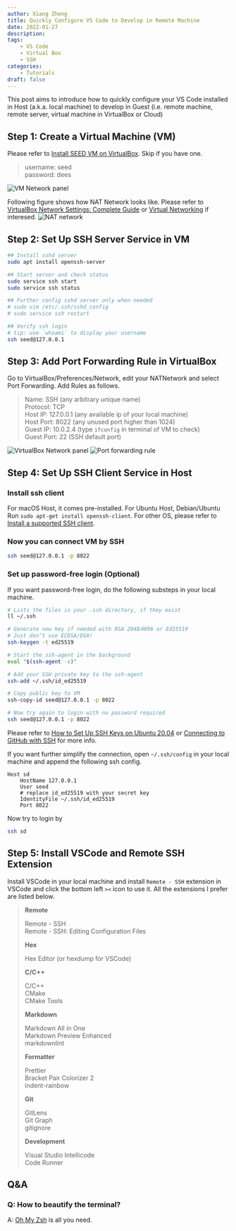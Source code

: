 ```yaml
---
author: Xiang Zheng
title: Quickly Configure VS Code to Develop in Remote Machine
date: 2022-01-27
description:
tags:
    - VS Code
    - Virtual Box
    - SSH
categories:
    - Tutorials
draft: false
---
```


This post aims to introduce how to quickly configure your VS Code installed in Host (a.k.a. local machine) to develop in Guest (i.e. remote machine, remote server, virtual machine in VirtualBox or Cloud)

## Step 1: Create a Virtual Machine (VM)

Please refer to [Install SEED VM on VirtualBox](https://github.com/seed-labs/seed-labs/blob/master/manuals/vm/seedvm-manual.md). Skip if you have one.

> username: seed  
> password: dees

![VM Network panel](VM_network_conf.png)

Following figure shows how NAT Network looks like. Please refer to [VirtualBox Network Settings: Complete Guide](https://www.nakivo.com/blog/virtualbox-network-setting-guide/) or [Virtual Networking](https://www.virtualbox.org/manual/ch06.html) if interesed.
![NAT network](NAT_network.png)

## Step 2: Set Up SSH Server Service in VM

```bash
## Install sshd server
sudo apt install openssh-server

## Start server and check status
sudo service ssh start
sudo service ssh status

## Further config sshd server only when needed
# sudo vim /etc/.ssh/sshd_config
# sudo service ssh restart

## Verify ssh login
# tip: use `whoami` to display your username
ssh seed@127.0.0.1
```

## Step 3: Add Port Forwarding Rule in VirtualBox

Go to VirtualBox/Preferences/Network, edit your NATNetwork and select Port Forwarding. Add Rules as follows.

> Name: SSH (any arbitrary unique name)  
> Protocol: TCP  
> Host IP: 127.0.0.1 (any available ip of your local machine)  
> Host Port: 8022 (any unused port higher than 1024)  
> Guest IP: 10.0.2.4 (type `ifconfig` in terminal of VM to check)  
> Guest Port: 22 (SSH default port)

![VirtualBox Network panel](port_forwarding.png)
![Port forwarding rule](rule.png)

## Step 4: Set Up SSH Client Service in Host

### Install ssh client

For macOS Host, it comes pre-installed. For Ubuntu Host, Debian/Ubuntu Run `sudo apt-get install openssh-client`. For other OS, please refer to [Install a supported SSH client](https://code.visualstudio.com/docs/remote/troubleshooting#_installing-a-supported-ssh-client).

### Now you can connect VM by SSH

```bash
ssh seed@127.0.0.1 -p 8022
```

### Set up password-free login (Optional)

If you want password-free login, do the following substeps in your local machine.

```bash
# Lists the files in your .ssh directory, if they exist
ll ~/.ssh

# Generate new key if needed with RSA 2048⁄4096 or Ed25519
# Just don’t use ECDSA/DSA!
ssh-keygen -t ed25519

# Start the ssh-agent in the background
eval "$(ssh-agent -s)"

# Add your SSH private key to the ssh-agent
ssh-add ~/.ssh/id_ed25519

# Copy public key to VM
ssh-copy-id seed@127.0.0.1 -p 8022

# Now try again to login with no password required
ssh seed@127.0.0.1 -p 8022
```

Please refer to [How to Set Up SSH Keys on Ubuntu 20.04](https://www.digitalocean.com/community/tutorials/how-to-set-up-ssh-keys-on-ubuntu-20-04) or [Connecting to GitHub with SSH](https://docs.github.com/en/authentication/connecting-to-github-with-ssh) for more info.

If you want further simplify the connection, open `~/.ssh/config` in your local machine and append the following ssh config.

```ssh_config
Host sd
    HostName 127.0.0.1
    User seed
    # replace id_ed25519 with your secret key
    IdentityFile ~/.ssh/id_ed25519
    Port 8022
```

Now try to login by

```bash
ssh sd
```

## Step 5: Install VSCode and Remote SSH Extension

Install VSCode in your local machine and install `Remote - SSH` extension in VSCode and click the bottom left `><` icon to use it. All the extensions I prefer are listed below.

> **Remote**
>
> Remote - SSH  
> Remote - SSH: Editing Configuration Files
>
> **Hex**
>
> Hex Editor (or hexdump for VSCode)
>
> **C/C++**
>
> C/C++  
> CMake  
> CMake Tools
>
> **Markdown**
>
> Markdown All in One  
> Markdown Preview Enhanced  
> markdownlint
>
> **Formatter**
>
> Prettier  
> Bracket Pair Colorizer 2  
> indent-rainbow
>
> **Git**
>
> GitLens  
> Git Graph  
> gitignore
>
> **Development**
>
> Visual Studio Intellicode  
> Code Runner

## Q&A

### Q: How to beautify the terminal?

A: [Oh My Zsh](https://github.com/ohmyzsh/ohmyzsh) is all you need.
